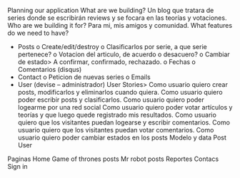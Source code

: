 Planning our application
What are we building?
Un blog que tratara de series donde se escribirán reviews y se focara en las teorías y votaciones.
Who are we building it for?
Para mi, mis amigos y comunidad.
What features do we need to have?
-	Posts
o	Create/edit/destroy
o	Clasificarlos por serie, a que serie pertenece?
o	Votacion del articulo, de acuerdo o desacuero?
o	Cambiar de estado> A confirmar, confirmado, rechazado.
o	Fechas
o	Comentarios (disqus)
-	Contact 
o	Peticion de nuevas series
o	Emails
-	User (devise – administrador)
User Stories> 
Como usuario quiero crear posts, modificarlos y eliminarlos cuando quiera.
Como usuario quiero poder escribir posts y clasificarlos.
Como usuario quiero poder logearme por una red social
Como usuario quiero poder votar artículos y teorías y que luego quede registrado mis resultados.
Como usuario quiero que los visitantes puedan logearse y escribir comentarios.
Como usuario quiero que los visitantes puedan votar comentarios.
Como usuario quiero poder cambiar estados en los posts
Modelo y data
Post
User

Paginas
Home
Game of thrones posts
Mr robot posts
Reportes
Contacs
Sign in
